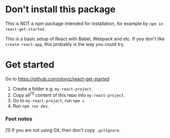 # Don't install this package

This is NOT a npm package intended for installation, for example by `npm in react-get-started`.

This is a basic setup of React with Babel, Webpack and etc. If you don't like `create-react-app`, this probably is the way you could try.

# Get started
Go to https://github.com/ohxyz/react-get-started

1. Create a folder e.g. `my-react-project`.
2. Copy all<sup>[1]</sup> content of this repo into `my-react-project`. 
3. Go to `my-react-project`, run `npm i`.
4. Run `npm run dev`.

### Foot notes
[1] If you are not using Git, then don't copy `.gitignore`.
